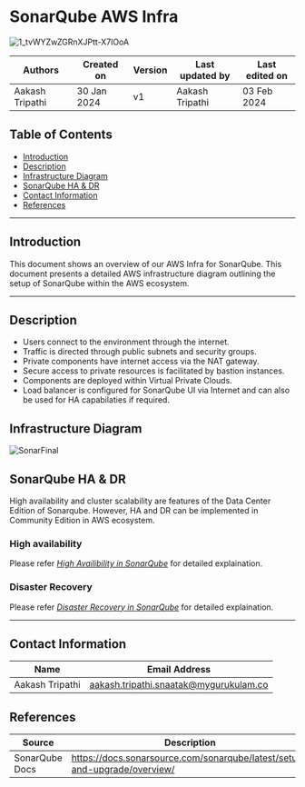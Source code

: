 
# SonarQube AWS Infra
![1_tvWYZwZGRnXJPtt-X7lOoA](https://github.com/avengers-p7/Documentation/assets/156056344/95180069-054e-4980-8d90-dc7e3e856d8c)

|   Authors        |  Created on   |  Version   | Last updated by | Last edited on |
| -----------------| --------------| -----------|---------------- | -------------- |
| Aakash Tripathi | 30 Jan 2024   |     v1     | Aakash Tripathi | 03 Feb 2024    |


## Table of Contents

+ [Introduction](#introduction)
+ [Description](#description)
+ [Infrastructure Diagram](#infrastructure-diagram)
+ [SonarQube HA & DR](#sonarqube-ha--dr)
+ [Contact Information](#contact-information)
+ [References](#References)

***
## Introduction
This document shows an overview of our AWS Infra for SonarQube. This document presents a detailed AWS infrastructure diagram outlining the setup of SonarQube within the AWS ecosystem. 

***
## Description

* Users connect to the environment through the internet.
* Traffic is directed through public subnets and security groups.
* Private components have internet access via the NAT gateway.
* Secure access to private resources is facilitated by bastion instances.
* Components are deployed within Virtual Private Clouds.
* Load balancer is configured for SonarQube UI via Internet and can also be used for HA capabilaties if required. 


## Infrastructure Diagram

![SonarFinal](https://github.com/avengers-p7/Documentation/assets/156056344/439e6bd7-4770-4f60-a050-03512da7c6e6)


## SonarQube HA & DR 
High availability and cluster scalability are features of the Data Center Edition of Sonarqube. However, HA and DR can be implemented in Community Edition in AWS ecosystem. 

### High availability
Please refer [*High Availibility in SonarQube*]() for detailed explaination.

### Disaster Recovery
Please refer [*Disaster Recovery in SonarQube*]() for detailed explaination.

***

## Contact Information

|  Name                     |        	Email Address           |
| ------------              | --------------------------------|
| Aakash Tripathi              |  aakash.tripathi.snaatak@mygurukulam.co       |  

## References

|  Source                                                                                 |        Description                 |
| ------------                                                                            | -----------------------            |
| SonarQube Docs                                                                          | https://docs.sonarsource.com/sonarqube/latest/setup-and-upgrade/overview/       |  
